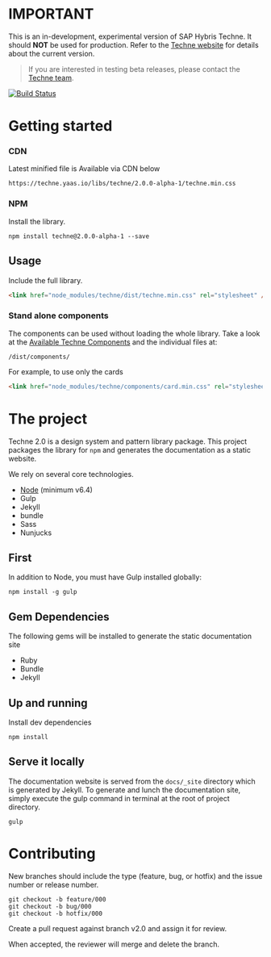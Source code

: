 
# IMPORTANT

This is an in-development, experimental version of SAP Hybris Techne. It should **NOT** be used for production. Refer to the [Techne website](https://techne.yaas.io) for details about the current version.

> If you are interested in testing beta releases, please contact the [Techne team](mailto:techne@sap.com).

[![Build Status](https://travis-ci.org/SAP/techne.svg?branch=v2.0)](https://travis-ci.org/SAP/techne)

# Getting started

### CDN

Latest minified file is Available via CDN below

```
https://techne.yaas.io/libs/techne/2.0.0-alpha-1/techne.min.css
```
### NPM

Install the library.

````
npm install techne@2.0.0-alpha-1 --save
````
## Usage

Include the full library.

```html
<link href="node_modules/techne/dist/techne.min.css" rel="stylesheet" />
```

### Stand alone components

The components can be used without loading the whole library. Take a look at the [Available Techne Components](https://github.com/SAP/techne/wiki/Techne-Components) and the individual files at:

```
/dist/components/
```

For example, to use only the cards
```html
<link href="node_modules/techne/components/card.min.css" rel="stylesheet" />
````

# The project

Techne 2.0 is a design system and pattern library package. This project packages the library for `npm` and generates the documentation as a static website.

We rely on several core technologies.

* [Node](https://nodejs.org/) (minimum v6.4)
* Gulp
* Jekyll
* bundle
* Sass
* Nunjucks

## First
In addition to Node, you must have Gulp installed globally:

`npm install -g gulp`

## Gem Dependencies
The following gems will be installed to generate the static documentation site

* Ruby
* Bundle
* Jekyll

## Up and running
Install dev dependencies

`npm install`

## Serve it locally
The documentation website is served from the `docs/_site` directory which is generated by Jekyll. To generate and lunch the documentation site, simply execute the gulp command in terminal at the root of project directory.

`gulp`

# Contributing
New branches should include the type (feature, bug, or hotfix) and the issue number or release number.

```
git checkout -b feature/000
git checkout -b bug/000
git checkout -b hotfix/000
```

Create a pull request against branch  v2.0  and assign it for review.

When accepted, the reviewer will merge and delete the branch.
